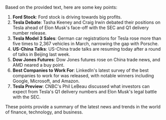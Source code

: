 Based on the provided text, here are some key points:

1. **Ford Stock**: Ford stock is driving towards big profits.
2. **Tesla Debate**: Tasha Keeney and Craig Irwin debated their positions on Tesla ahead of Elon Musk's face-off with the SEC and Q1 delivery number release.
3. **Tesla Model 3 Sales**: German car registrations for Tesla rose more than five times to 2,367 vehicles in March, narrowing the gap with Porsche.
4. **US-China Talks**: US-China trade talks are resuming today after a round of talks in Beijing last week.
5. **Dow Jones Futures**: Dow Jones futures rose on China trade news, and AMD neared a buy point.
6. **Best Companies to Work For**: LinkedIn's latest survey of the best companies to work for was released, with notable winners including Google, Microsoft, and Amazon.
7. **Tesla Preview**: CNBC's Phil LeBeau discussed what investors can expect from Tesla's Q1 delivery numbers and Elon Musk's legal battle with the SEC.

These points provide a summary of the latest news and trends in the world of finance, technology, and business.